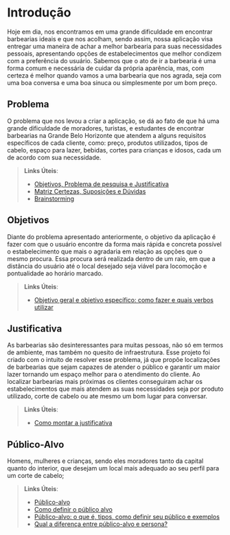 # Introdução
Hoje em dia, nos encontramos em uma grande dificuldade em encontrar barbearias ideais e que nos acolham, sendo assim, nossa aplicação visa entregar uma maneira de achar a melhor barbearia para suas necessidades pessoais, apresentando opções de estabelecimentos que melhor condizem com a preferência do usuário. Sabemos que o ato de ir a barbearia é uma forma comum e necessária de cuidar da própria aparência, mas, com certeza é melhor quando vamos a uma barbearia que nos agrada, seja com uma boa conversa e uma boa sinuca ou simplesmente por um bom preço.

## Problema
O problema que nos levou a criar a aplicação, se dá ao fato de que há uma grande dificuldade de moradores, turistas, e estudantes de encontrar barbearias na Grande Belo Horizonte que atendem a alguns requisitos específicos de cada cliente, como: preço, produtos utilizados, tipos de cabelo, espaço para lazer, bebidas, cortes para crianças e idosos, cada um de acordo com sua necessidade.

> **Links Úteis**:
> - [Objetivos, Problema de pesquisa e Justificativa](https://medium.com/@versioparole/objetivos-problema-de-pesquisa-e-justificativa-c98c8233b9c3)
> - [Matriz Certezas, Suposições e Dúvidas](https://medium.com/educa%C3%A7%C3%A3o-fora-da-caixa/matriz-certezas-suposi%C3%A7%C3%B5es-e-d%C3%BAvidas-fa2263633655)
> - [Brainstorming](https://www.euax.com.br/2018/09/brainstorming/)

## Objetivos

Diante do problema apresentado anteriormente, o objetivo da aplicação é fazer com que o usuário encontre da forma mais rápida e concreta possível o estabelecimento que mais o agradaria em relação as opções que o mesmo procura. Essa procura será realizada dentro de um raio, em que a distância do usuário até o local desejado seja viável para locomoção e pontualidade ao horário marcado.
 
> **Links Úteis**:
> - [Objetivo geral e objetivo específico: como fazer e quais verbos utilizar](https://blog.mettzer.com/diferenca-entre-objetivo-geral-e-objetivo-especifico/)

## Justificativa

As barbearias são desinteressantes para muitas pessoas, não só em termos de ambiente, mas também no quesito de infraestrutura. Esse projeto foi criado com o intuito de resolver esse problema, já que propõe localizações de barbearias que sejam capazes de atender o público e garantir um maior lazer tornando um espaço melhor para o atendimento do cliente. Ao localizar barbearias mais próximas os clientes conseguiram achar os estabelecimentos que mais atendem as suas necessidades seja por produto utilizado, corte de cabelo ou ate mesmo um bom lugar para conversar.

> **Links Úteis**:
> - [Como montar a justificativa](https://guiadamonografia.com.br/como-montar-justificativa-do-tcc/)

## Público-Alvo
Homens, mulheres e crianças, sendo eles moradores tanto da capital quanto do interior, que desejam um local mais adequado ao seu perfil para um corte de cabelo;

> **Links Úteis**:
> - [Público-alvo](https://blog.hotmart.com/pt-br/publico-alvo/)
> - [Como definir o público alvo](https://exame.com/pme/5-dicas-essenciais-para-definir-o-publico-alvo-do-seu-negocio/)
> - [Público-alvo: o que é, tipos, como definir seu público e exemplos](https://klickpages.com.br/blog/publico-alvo-o-que-e/)
> - [Qual a diferença entre público-alvo e persona?](https://rockcontent.com/blog/diferenca-publico-alvo-e-persona/)
